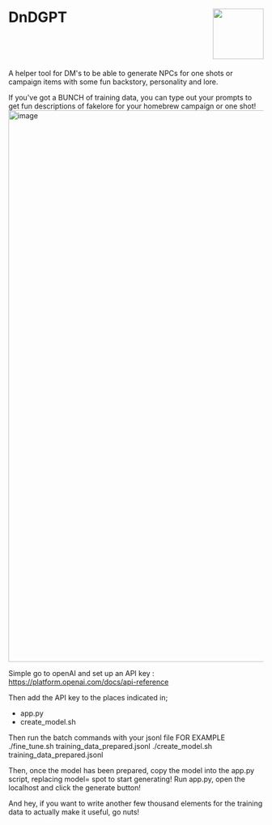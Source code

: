 # DnDGPT<img src= "https://github.com/DavidWeaverAudio/DnDGPT/assets/78392269/00cc5d15-2f6e-4a33-bf91-413a15873084" width=100 height=100 style="float:right" /><div style="clear:both">
A helper tool for DM's to be able to generate NPCs for one shots or campaign items with some fun backstory, personality and lore.


If you've got a BUNCH of training data, you can type out your prompts to get fun descriptions of fakelore for your homebrew campaign or one shot!
<img width="1090" alt="image" src="https://github.com/DavidWeaverAudio/DnDGPT/assets/78392269/72acc753-6b17-4bee-b2b3-dd64f2415e93">


Simple go to openAI and set up an API key : https://platform.openai.com/docs/api-reference

Then add the API key to the places indicated in;
- app.py
- create_model.sh

Then run the batch commands with your jsonl file
FOR EXAMPLE 
./fine_tune.sh training_data_prepared.jsonl
./create_model.sh training_data_prepared.jsonl

Then, once the model has been prepared, copy the model into the app.py script, replacing model= spot to start generating!
Run app.py, open the localhost and click the generate button!

And hey, if you want to write another few thousand elements for the training data to actually make it useful, go nuts!
